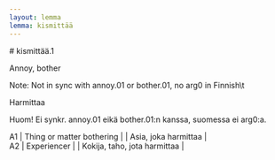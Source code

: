 ```yaml
---
layout: lemma
lemma: kismittää
---
```


<div class="sense">
# <span class="sensename">kismittää.1</span>

<span class="description">Annoy, bother</span>

Note: Not in sync with annoy.01 or bother.01, no arg0 in Finnish\t

<span class="description">Harmittaa</span>

Huom! Ei synkr. annoy.01 eikä bother.01:n kanssa, suomessa ei arg0:a.

A1 | Thing or matter bothering |   | Asia, joka harmittaa |  
A2 | Experiencer |   | Kokija, taho, jota harmittaa |  

</div>

